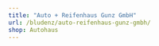 ```yaml
---
title: "Auto + Reifenhaus Gunz GmbH"
url: /bludenz/auto-reifenhaus-gunz-gmbh/
shop: Autohaus
---
```

